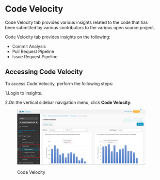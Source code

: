 # Code Velocity

Code Velocity tab provides various insights related to the code that has been submitted by various contributors to the various open source project.&#x20;

Code Velocity tab provides insights on the following:

* Commit Analysis&#x20;
* Pull Request Pipeline&#x20;
* Issue Request Pipeline&#x20;

## Accessing Code Velocity

To access Code Velocity, perform the following steps:

1.Login to Insights.&#x20;

2.On the vertical sidebar navigation menu, click **Code Velocity**.

<figure><img src="../../../../../.gitbook/assets/CV.png" alt=""><figcaption><p>Code Velocity </p></figcaption></figure>

